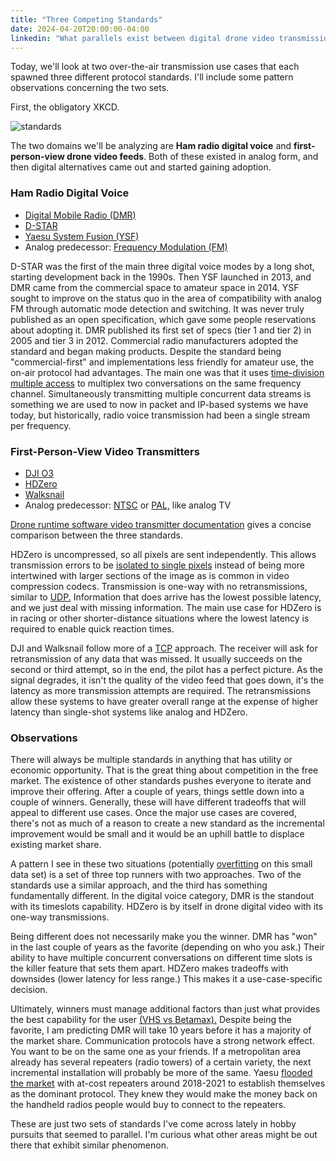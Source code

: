 ```yaml
---
title: "Three Competing Standards"
date: 2024-04-20T20:00:00-04:00
linkedin: "What parallels exist between digital drone video transmission and ham radio digital voice modes?  Both have three main competing standards vying to be accepted protocol.  Each application has one entry that takes a fundamentally different approach than the other similar competitors."
---
```


Today, we'll look at two over-the-air transmission use cases that each spawned three different protocol standards. I'll include some pattern observations concerning the two sets.

First, the obligatory XKCD.

![standards](https://imgs.xkcd.com/comics/standards.png)

The two domains we'll be analyzing are **Ham radio digital voice** and **first-person-view drone video feeds**. Both of these existed in analog form, and then digital alternatives came out and started gaining adoption.

### Ham Radio Digital Voice

- [Digital Mobile Radio (DMR)](https://en.wikipedia.org/wiki/Digital_mobile_radio)
- [D-STAR](https://en.wikipedia.org/wiki/D-STAR)
- [Yaesu System Fusion (YSF)](https://systemfusion.yaesu.com/what-is-system-fusion/)
- Analog predecessor: [Frequency Modulation (FM)](https://en.wikipedia.org/wiki/Frequency_modulation)

D-STAR was the first of the main three digital voice modes by a long shot, starting development back in the 1990s. Then YSF launched in 2013, and DMR came from the commercial space to amateur space in 2014. YSF sought to improve on the status quo in the area of compatibility with analog FM through automatic mode detection and switching. It was never truly published as an open specification, which gave some people reservations about adopting it. DMR published its first set of specs (tier 1 and tier 2) in 2005 and tier 3 in 2012. Commercial radio manufacturers adopted the standard and began making products. Despite the standard being "commercial-first" and implementations less friendly for amateur use, the on-air protocol had advantages. The main one was that it uses [time-division multiple access](https://en.wikipedia.org/wiki/Time-division_multiple_access) to multiplex two conversations on the same frequency channel. Simultaneously transmitting multiple concurrent data streams is something we are used to now in packet and IP-based systems we have today, but historically, radio voice transmission had been a single stream per frequency.

### First-Person-View Video Transmitters

- [DJI O3](https://www.dji.com/o3-air-unit)
- [HDZero](https://www.hd-zero.com/technology)
- [Walksnail](https://caddxfpv.com/)
- Analog predecessor: [NTSC](https://en.wikipedia.org/wiki/NTSC) or [PAL,](https://en.wikipedia.org/wiki/PAL) like analog TV

[Drone runtime software video transmitter documentation](https://betaflight.com/docs/wiki/getting-started/hardware/vtx) gives a concise comparison between the three standards.

HDZero is uncompressed, so all pixels are sent independently. This allows transmission errors to be [isolated to single pixels](https://www.hd-zero.com/motion-clarity) instead of being more intertwined with larger sections of the image as is common in video compression codecs. Transmission is one-way with no retransmissions, similar to [UDP.](https://en.wikipedia.org/wiki/User_Datagram_Protocol) Information that does arrive has the lowest possible latency, and we just deal with missing information. The main use case for HDZero is in racing or other shorter-distance situations where the lowest latency is required to enable quick reaction times.

DJI and Walksnail follow more of a [TCP](https://en.wikipedia.org/wiki/Transmission_Control_Protocol) approach. The receiver will ask for retransmission of any data that was missed. It usually succeeds on the second or third attempt, so in the end, the pilot has a perfect picture. As the signal degrades, it isn't the quality of the video feed that goes down, it's the latency as more transmission attempts are required. The retransmissions allow these systems to have greater overall range at the expense of higher latency than single-shot systems like analog and HDZero.

### Observations

There will always be multiple standards in anything that has utility or economic opportunity. That is the great thing about competition in the free market. The existence of other standards pushes everyone to iterate and improve their offering. After a couple of years, things settle down into a couple of winners. Generally, these will have different tradeoffs that will appeal to different use cases. Once the major use cases are covered, there's not as much of a reason to create a new standard as the incremental improvement would be small and it would be an uphill battle to displace existing market share.

A pattern I see in these two situations (potentially [overfitting](https://en.wikipedia.org/wiki/Overfitting) on this small data set) is a set of three top runners with two approaches. Two of the standards use a similar approach, and the third has something fundamentally different. In the digital voice category, DMR is the standout with its timeslots capability. HDZero is by itself in drone digital video with its one-way transmissions.

Being different does not necessarily make you the winner. DMR has "won" in the last couple of years as the favorite (depending on who you ask.) Their ability to have multiple concurrent conversations on different time slots is the killer feature that sets them apart. HDZero makes tradeoffs with downsides (lower latency for less range.) This makes it a use-case-specific decision.

Ultimately, winners must manage additional factors than just what provides the best capability for the user [(VHS vs Betamax).](https://en.wikipedia.org/wiki/Videotape_format_war) Despite being the favorite, I am predicting DMR will take 10 years before it has a majority of the market share. Communication protocols have a strong network effect. You want to be on the same one as your friends. If a metropolitan area already has several repeaters (radio towers) of a certain variety, the next incremental installation will probably be more of the same. Yaesu [flooded the market](https://www.facebook.com/groups/YaesuSystemFusionOfficial/posts/1088671291666478/) with at-cost repeaters around 2018-2021 to establish themselves as the dominant protocol. They knew they would make the money back on the handheld radios people would buy to connect to the repeaters.

These are just two sets of standards I've come across lately in hobby pursuits that seemed to parallel. I'm curious what other areas might be out there that exhibit similar phenomenon.
